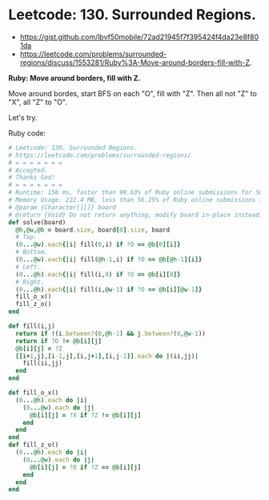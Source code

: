# Leetcode: 130. Surrounded Regions.

- https://gist.github.com/lbvf50mobile/72ad21945f7f395424f4da23e8f801da
- https://leetcode.com/problems/surrounded-regions/discuss/1553281/Ruby%3A-Move-around-borders-fill-with-Z.

**Ruby: Move around borders, fill with Z.**

Move around bordes, start BFS on each "O", fill with "Z". Then all not "Z" to "X", all "Z" to "O".  

Let's try.

 
Ruby code:
```Ruby
# Leetcode: 130. Surrounded Regions.
# https://leetcode.com/problems/surrounded-regions/
# = = = = = = =
# Accepted.
# Thanks God!
# = = = = = = =
# Runtime: 156 ms, faster than 90.63% of Ruby online submissions for Surrounded Regions.
# Memory Usage: 222.4 MB, less than 56.25% of Ruby online submissions for Surrounded Regions.
# @param {Character[][]} board
# @return {Void} Do not return anything, modify board in-place instead.
def solve(board)
  @h,@w,@b = board.size, board[0].size, board
  # Top.
  (0...@w).each{|i| fill(0,i) if ?O == @b[0][i]}
  # Bottom. 
  (0...@w).each{|i| fill(@h-1,i) if ?O == @b[@h-1][i]}
  # Left.
  (0...@h).each{|i| fill(i,0) if ?O == @b[i][0]}
  # Right.
  (0...@h).each{|i| fill(i,@w-1) if ?O == @b[i][@w-1]}
  fill_o_x()
  fill_z_o()
end

def fill(i,j)
  return if !(i.between?(0,@h-1) && j.between?(0,@w-1))
  return if ?O != @b[i][j]
  @b[i][j] = ?Z
  [[i+1,j],[i-1,j],[i,j+1],[i,j-1]].each do |(ii,jj)|
    fill(ii,jj)
  end
end

def fill_o_x()
  (0...@h).each do |i|
    (0...@w).each do |j|
      @b[i][j] = ?X if ?Z != @b[i][j]
    end
  end
end
def fill_z_o()
  (0...@h).each do |i|
    (0...@w).each do |j|
      @b[i][j] = ?O if ?Z == @b[i][j]
    end
  end
end

```
